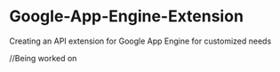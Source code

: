 # Google-App-Engine-Extension
Creating an API extension for Google App Engine for customized needs

//Being worked on
